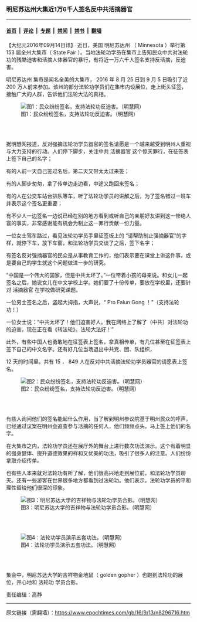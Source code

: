 ### 明尼苏达州大集近1万6千人签名反中共活摘器官

---

#### [首页](../../../..?n8296716) &nbsp;|&nbsp; [评论](../../../../../epoch-comment?n8296716) &nbsp;|&nbsp; [专题](../../../../../epoch-special?n8296716) &nbsp;|&nbsp; [禁闻](../../../../../epoch-news?n8296716) &nbsp;|&nbsp; [禁书](../../../../../books?n8296716) &nbsp;|&nbsp; [翻墙](https://github.com/gfw-breaker/nogfw/blob/master/README.md?n8296716)


<div class="post_content" id="artbody" itemprop="articleBody">
 <!-- article content begin -->
 <p>
  【大纪元2016年09月14日讯】
  <span lang='\"ZH-CN\"'>
   近日，美国
   <ok href="https://www.epochtimes.com/gb/tag/%E6%98%8E%E5%B0%BC%E8%8B%8F%E8%BE%BE%E5%B7%9E.html">
    明尼苏达州
   </ok>
   （
  </span>
  Minnesota
  <span lang='\"ZH-CN\"'>
   ）举行第
  </span>
  153
  <span lang='\"ZH-CN\"'>
   届全州大集市（
  </span>
  State Fair
  <span lang='\"ZH-CN\"'>
   ）。当地法轮功学员在集市上告知民众中共对法轮功的残酷迫害和活摘人体器官的暴行，有将近一万六千人签名支持反活摘，反迫害。
  </span>
 </p>
 <p>
  <span lang='\"ZH-CN\"'>
   <ok href="https://www.epochtimes.com/gb/tag/%E6%98%8E%E5%B0%BC%E8%8B%8F%E8%BE%BE%E5%B7%9E.html">
    明尼苏达州
   </ok>
   集市是闻名全美的大集市，
  </span>
  2016
  <span lang='\"ZH-CN\"'>
   年
  </span>
  8
  <span lang='\"ZH-CN\"'>
   月
  </span>
  25
  <span lang='\"ZH-CN\"'>
   日到
  </span>
  9
  <span lang='\"ZH-CN\"'>
   月
  </span>
  5
  <span lang='\"ZH-CN\"'>
   日吸引了近
  </span>
  200
  <span lang='\"ZH-CN\"'>
   万人前来参加。该州的部分法轮功学员们在集市内设展位，走上街头征签，接触广大的人群，告诉他们法轮大法的真相。
  </span>
 </p>
 <figure aria-describedby="caption-attachment-8296762" class="wp-caption aligncenter" id="attachment_8296762" style="width: 450px">
  <ok href=" https://i.epochtimes.com/assets/uploads/2016/09/2016-9-10-mnstatefair_01-450x276.jpg" rel="noreferrer noopener" target="_blank">
   <img alt="图1：民众纷纷签名，支持法轮功反迫害。（明慧网）" class="size-medium wp-image-8296762" src="https://i.epochtimes.com/assets/uploads/2016/09/2016-9-10-mnstatefair_01-450x276.jpg"/>
  </ok>
  <br/><figcaption class="wp-caption-text" id="caption-attachment-8296762">
   图1：民众纷纷签名，支持法轮功反迫害。（明慧网）
  </figcaption><br/>
 </figure><br/>
 <p>
  <span lang='\"ZH-CN\"'>
   据明慧网报道，反对强摘法轮功学员器官的签名请愿是一个越来越受到明州人重视与大力支持的行动。人们停下脚步，关注中共
   <ok href="https://www.epochtimes.com/gb/tag/%E6%B4%BB%E6%91%98%E5%99%A8%E5%AE%98.html">
    活摘器官
   </ok>
   这个惊天罪行，在征签表上签下自己的名字；
  </span>
 </p>
 <p>
  <span lang='\"ZH-CN\"'>
   有的人前一天自己签过名后，第二天又带太太过来签；
  </span>
 </p>
 <p>
  <span lang='\"ZH-CN\"'>
   有的人脚步匆匆，拿了传单边走边看，中途又跑回来签名；
  </span>
 </p>
 <p>
  <span lang='\"ZH-CN\"'>
   有的人在公交车站台排队等车，听了法轮功学员的讲解之后，为了签名错过一班车并表示这个签名更重要；
  </span>
 </p>
 <p>
  <span lang='\"ZH-CN\"'>
   有不少人一边签名一边说已经在别的地方看到或听自己的亲朋好友讲到这一惨绝人寰的事实，非常感谢能有机会为制止这一罪行贡献一份力量。
  </span>
 </p>
 <p>
  <span lang='\"ZH-CN\"'>
   一位女士驾车路过，看见法轮功学员手里征签板上的
  </span>
  <span lang='\"ZH-CN\"'>
   “请帮助制止强摘器官”的字样，就停下车，放下车窗，和法轮功学员交谈了之后，签下名字；
  </span>
 </p>
 <p>
  <span lang='\"ZH-CN\"'>
   有签名反对强摘器官的民众是从事教育工作的，他们表示要在课堂上讲这件事，或是要自己的学生就这个问题做进一步的研究。
  </span>
 </p>
 <p>
  <span lang='\"ZH-CN\"'>
   “中国是一个伟大的国家，但是中共太坏了。”一位带着小孩的母亲说。和女儿一起签名之后，她说女儿在中文学校上学。她们要了十份传单，要放在学校里，还要针对
   <ok href="https://www.epochtimes.com/gb/tag/%E6%B4%BB%E6%91%98%E5%99%A8%E5%AE%98.html">
    活摘器官
   </ok>
   在学校做研究课题。
  </span>
 </p>
 <p>
  <span lang='\"ZH-CN\"'>
   一位男士签名之后，竖起大拇指，大声说，“
  </span>
  Pro Falun Gong
  <span lang='\"ZH-CN\"'>
   ！”（支持法轮功！）
  </span>
 </p>
 <p>
  <span lang='\"ZH-CN\"'>
   一位女士说：“中共太坏了！他们迫害好人。我在网络上了解了（中共）对法轮功的迫害，现在正在看《转法轮》。法轮大法好！”
  </span>
 </p>
 <p>
  <span lang='\"ZH-CN\"'>
   此外，有些中国人也勇敢地在征签表上签名，拿真相传单，有几位甚至在征签表上签下自己的中文名字。还有好几位当场退出中共党、团、队组织，
  </span>
 </p>
 <p>
  12
  <span lang='\"ZH-CN\"'>
   天的时间里，共有
  </span>
  15
  <span lang='\"ZH-CN\"'>
   ，
  </span>
  849
  <span lang='\"ZH-CN\"'>
   人在反对中共活摘法轮功学员器官的请愿表上签名。
  </span>
 </p>
 <figure aria-describedby="caption-attachment-8296765" class="wp-caption aligncenter" id="attachment_8296765" style="width: 450px">
  <ok href=" https://i.epochtimes.com/assets/uploads/2016/09/2016-9-10-mnstatefair_02-450x286.jpg" rel="noreferrer noopener" target="_blank">
   <img alt="图2：民众纷纷签名，支持法轮功反迫害。（明慧网）" class="size-medium wp-image-8296765" src="https://i.epochtimes.com/assets/uploads/2016/09/2016-9-10-mnstatefair_02-450x286.jpg"/>
  </ok>
  <br/><figcaption class="wp-caption-text" id="caption-attachment-8296765">
   图2：民众纷纷签名，支持法轮功反迫害。（明慧网）
  </figcaption><br/>
 </figure><br/>
 <p>
  <span lang='\"ZH-CN\"'>
   有些人询问他们的签名能起什么作用，当了解到明州参议院基于明州民众的呼声，已经通过议案在明州会追查参与活摘的任何人，他们频频点头，马上签上他们的名字。
  </span>
 </p>
 <p>
  <span lang='\"ZH-CN\"'>
   在大集市之内，法轮功学员还在展厅外的舞台上进行数次功法演示。这个有着明显的强身健体、提升道德效果的祥和又优美的功法，吸引了很多人的注意。人们纷纷拿取介绍传单。
  </span>
 </p>
 <p>
  <span lang='\"ZH-CN\"'>
   也有些人本来就对法轮功有所了解，他们很高兴地走到展位前，和法轮功学员聊天。还有一些游客在世界很多地方都看到过法轮功。他们表示，法轮功学员的平和理性留给他们很深的印象。
  </span>
 </p>
 <figure aria-describedby="caption-attachment-8296767" class="wp-caption aligncenter" id="attachment_8296767" style="width: 450px">
  <ok href=" https://i.epochtimes.com/assets/uploads/2016/09/2016-9-10-mnstatefair_03-450x287.jpg" rel="noreferrer noopener" target="_blank">
   <img alt="图3：明尼苏达大学的吉祥物与法轮功学员合影。（明慧网）" class="size-medium wp-image-8296767" src="https://i.epochtimes.com/assets/uploads/2016/09/2016-9-10-mnstatefair_03-450x287.jpg"/>
  </ok>
  <br/><figcaption class="wp-caption-text" id="caption-attachment-8296767">
   图3：明尼苏达大学的吉祥物与法轮功学员合影。（明慧网）
  </figcaption><br/>
 </figure><br/>
 <figure aria-describedby="caption-attachment-8296769" class="wp-caption aligncenter" id="attachment_8296769" style="width: 450px">
  <ok href=" https://i.epochtimes.com/assets/uploads/2016/09/2016-9-10-mnstatefair_04-450x270.jpg" rel="noreferrer noopener" target="_blank">
   <img alt="图4：法轮功学员演示五套功法。（明慧网）" class="size-medium wp-image-8296769" src="https://i.epochtimes.com/assets/uploads/2016/09/2016-9-10-mnstatefair_04-450x270.jpg"/>
  </ok>
  <br/><figcaption class="wp-caption-text" id="caption-attachment-8296769">
   图4：法轮功学员演示五套功法。（明慧网）
  </figcaption><br/>
 </figure><br/>
 <p>
  <span lang='\"ZH-CN\"'>
   集会中，明尼苏达大学的吉祥物金地鼠（
  </span>
  golden gopher
  <span lang='\"ZH-CN\"'>
   ）也跑到法轮功的展位，开心地和
   <ok href="https://www.epochtimes.com/gb/tag/%E6%B3%95%E8%BD%AE%E5%8A%9F.html">
    法轮功
   </ok>
   学员合影。
  </span>
 </p>
 <p>
  责任编辑：高静
 </p>
 <!-- article content end -->
 <div id="below_article_ad">
 </div>
</div>


---

原文链接（需翻墙）：https://www.epochtimes.com/gb/16/9/13/n8296716.htm